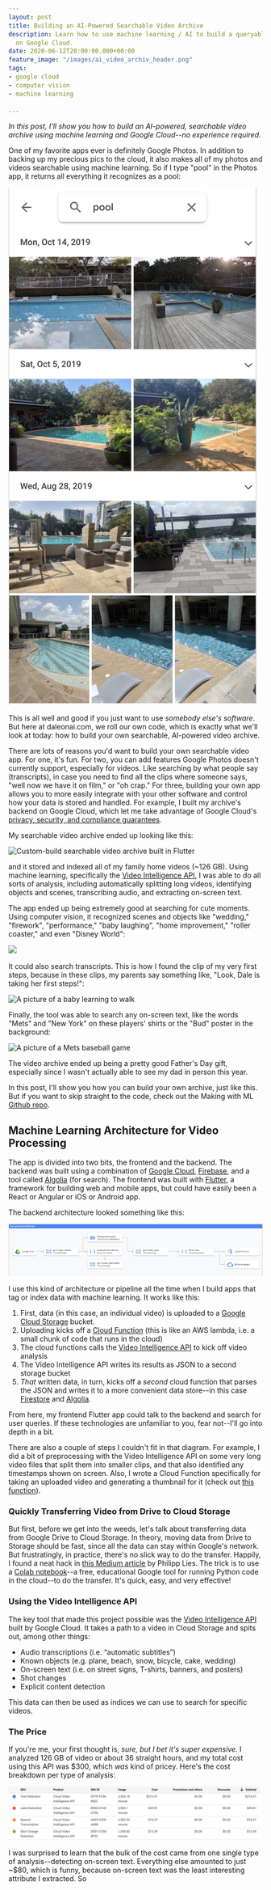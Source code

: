 ```yaml
---
layout: post
title: Building an AI-Powered Searchable Video Archive
description: Learn how to use machine learning / AI to build a queryable video archive
  on Google Cloud.
date: 2020-06-12T20:00:00.000+00:00
feature_image: "/images/ai_video_archiv_header.png"
tags:
- google cloud
- computer vision
- machine learning

---
```

_In this post, I'll show you how to build an AI-powered, searchable video archive using machine learning and Google Cloud--no experience required._

<!--more-->

One of my favorite apps ever is definitely Google Photos. In addition to backing up my precious pics to the cloud, it also makes all of my photos and videos searchable using machine learning. So if I type "pool" in the Photos app, it returns all everything it recognizes as a pool:

![The Google Photo App showing results for the query "pool".](/images/screen-shot-2020-06-03-at-11-53-29-am.png "Google Photos Pool Search")

This is all well and good if you just want to use _somebody else's software_. But here at daleonai.com, we roll our own code, which is exactly what we'll look at today: how to build your own searchable, AI-powered video archive.

There are lots of reasons you'd want to build your own searchable video app. For one, it's fun. For two, you can add features Google Photos doesn't currently support, especially for videos. Like searching by what people say (transcripts), in case you need to find all the  clips where someone says, "well now we have it on film," or "oh crap." For three, building your own app allows you to more easily integrate with your other software and control how your data is stored and handled. For example, I built my archive's backend on Google Cloud, which let me take advantage of Google Cloud's [privacy, security, and compliance guarantees](https://cloud.google.com/security "Google cloud security and privacy").

My searchable video archive ended up looking like this:

![Custom-build searchable video archive built in Flutter](/images/ui_preview.png "Custom-build searchable video archive built in Flutter")

and it stored and indexed all of my family home videos (\~126 GB). Using machine learning, specifically the [Video Intelligence API](https://cloud.google.com/video-intelligence "Google Cloud Video Intelligence API"), I was able to do all sorts of analysis, including automatically splitting long videos, identifying objects and scenes, transcribing audio, and extracting on-screen text.

The app ended up being extremely good at searching for cute moments. Using computer vision, it recognized scenes and objects like "wedding," "firework", "performance," "baby laughing", "home improvement," "roller coaster," and even "Disney World":

![](/images/screen-shot-2020-06-12-at-4-18-52-pm.png)

It could also search transcripts. This is how I found the clip of my very first steps, because in these clips, my parents say something like, "Look, Dale is taking her first steps!":

![A picture of a baby learning to walk](/images/screen-shot-2020-06-04-at-6-04-46-pm.png "Dale's First Steps")

Finally, the tool was able to search any on-screen text, like the words "Mets" and "New York" on these players' shirts or the "Bud" poster in the background:

![A picture of a Mets baseball game](/images/screen-shot-2020-06-12-at-4-53-42-pm.png "Mets baseball game")

The video archive ended up being a pretty good Father's Day gift, especially since I wasn't actually able to see my dad in person this year.

In this post, I'll show you how you can build your own archive, just like this. But if you want to skip straight to the code, check out the Making with ML [Github repo](https://github.com/google/making_with_ml/tree/master/video_archive).

## Machine Learning Architecture for Video Processing

The app is divided into two bits, the frontend and the backend. The backend was built using a combination of [Google Cloud](cloud.google.com "cloud.google.com"), [Firebase](firebase.google.com "firebase.google.com"), and a tool called [Algolia](algolia.com "algolia.com") (for search). The frontend was built with [Flutter](flutter.dev "flutter.dev"), a framework for building web and mobile apps, but could have easily been a React or Angular or iOS or Android app.

The backend architecture looked something like this:

![Architecture diagram for video archive backend.](/images/serverless_architecture.png "Architecture diagram for video archive backend.")

I use this kind of architecture or pipeline all the time when I build apps that tag or index data with machine learning. It works like this:

1. First, data (in this case, an individual video) is uploaded to a [Google Cloud Storage](https://cloud.google.com/storage) bucket.
2. Uploading kicks off a [Cloud Function](https://cloud.google.com/functions) (this is like an AWS lambda, i.e. a small chunk of code that runs in the cloud)
3. The cloud functions calls the [Video Intelligence API](https://cloud.google.com/video-intelligence) to kick off video analysis
4. The Video Intelligence API writes its results as JSON to a second storage bucket
5. _That_ written data, in turn, kicks off a _second_ cloud function that parses the JSON and writes it to a more convenient data store--in this case [Firestore](https://firebase.google.com/docs/firestore) and [Algolia](algolia.com).

From here, my frontend Flutter app could talk to the backend and search for user queries. If these technologies are unfamiliar to you, fear not--I'll go into depth in a bit.

There are also a couple of steps I couldn't fit in that diagram. For example, I did a bit of preprocessing with the Video Intelligence API on some very long video files that split them into smaller clips, and that also identified any timestamps shown on screen. Also, I wrote a Cloud Function specifically for taking an uploaded video and generating a thumbnail for it (check out [this function]()).

### Quickly Transferring Video from Drive to Cloud Storage

But first, before we get into the weeds, let's talk about transferring data from Google Drive to Cloud Storage. In theory, moving data from Drive to Storage should be fast, since all the data can stay within Google's network. But frustratingly, in practice, there's no slick way to do the transfer. Happily, I found a neat hack in [this Medium article](https://medium.com/@philipplies/transferring-data-from-google-drive-to-google-cloud-storage-using-google-colab-96e088a8c041) by Philipp Lies. The trick is to use a [Colab notebook](colab.research.google.com)--a free, educational Google tool for running Python code in the cloud--to do the transfer. It's quick, easy, and very effective!

### Using the Video Intelligence API

The key tool that made this project possible was the [Video Intelligence API](cloud.google.com/video-intelligence) built by Google Cloud. It takes a path to a video in Cloud Storage and spits out, among other things:

* Audio transcriptions (i.e. “automatic subtitles”)
* Known objects (e.g. plane, beach, snow, bicycle, cake, wedding)
* On-screen text (i.e. on street signs, T-shirts, banners, and posters)
* Shot changes
* Explicit content detection

This data can then be used as indices we can use to search for specific videos.

### The Price

If you're me, your first thought is, _sure, but I bet it's super expensive._ I analyzed 126 GB of video or about 36 straight hours, and my total cost using this API was $300, which _was_ kind of pricey. Here's the cost breakdown per type of analysis:

![](/images/screen-shot-2020-06-16-at-12-36-19-am.png)

I was surprised to learn that the bulk of the cost came from one single type of analysis--detecting on-screen text. Everything else amounted to just \~$80, which is funny, because on-screen text was the least interesting attribute I extracted. So 